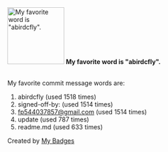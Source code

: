 <img src="https://github.com/my-badges/my-badges/blob/master/src/all-badges/favorite-word/favorite-word.png?raw=true" alt="My favorite word is &quot;abirdcfly&quot;." title="My favorite word is &quot;abirdcfly&quot;." width="128">
<strong>My favorite word is &quot;abirdcfly&quot;.</strong>
<br><br>

My favorite commit message words are:

1. abirdcfly (used 1518 times)
2. signed-off-by: (used 1514 times)
3. <fp544037857@gmail.com> (used 1514 times)
4. update (used 787 times)
5. readme.md (used 633 times)


Created by <a href="https://github.com/my-badges/my-badges">My Badges</a>
